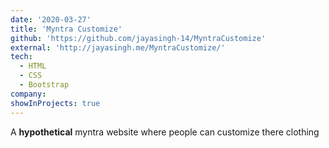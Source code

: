 ```yaml
---
date: '2020-03-27'
title: 'Myntra Customize'
github: 'https://github.com/jayasingh-14/MyntraCustomize'
external: 'http://jayasingh.me/MyntraCustomize/'
tech:
  - HTML
  - CSS
  - Bootstrap
company: 
showInProjects: true
---
```


A **hypothetical** myntra website where people can customize there clothing

